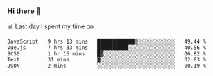 ### Hi there 👋
<!--START_SECTION:waka-->
 :bar_chart: Last day I spent my time on
```text
JavaScript   9 hrs 13 mins   ████████████▒░░░░░░░░░░░░   49.44 % 
Vue.js       7 hrs 33 mins   ██████████░░░░░░░░░░░░░░░   40.56 % 
SCSS         1 hr 16 mins    █▓░░░░░░░░░░░░░░░░░░░░░░░   06.82 % 
Text         31 mins         ▓░░░░░░░░░░░░░░░░░░░░░░░░   02.83 % 
JSON         2 mins          ░░░░░░░░░░░░░░░░░░░░░░░░░   00.19 % 
```
<!--END_SECTION:waka-->

<!--
**lxd0619/lxd0619** is a ✨ _special_ ✨ repository because its `README.md` (this file) appears on your GitHub profile.

Here are some ideas to get you started:

- 🔭 I’m currently working on ...
- 🌱 I’m currently learning ...
- 👯 I’m looking to collaborate on ...
- 🤔 I’m looking for help with ...
- 💬 Ask me about ...
- 📫 How to reach me: ...
- 😄 Pronouns: ...
- ⚡ Fun fact: ...
-->

